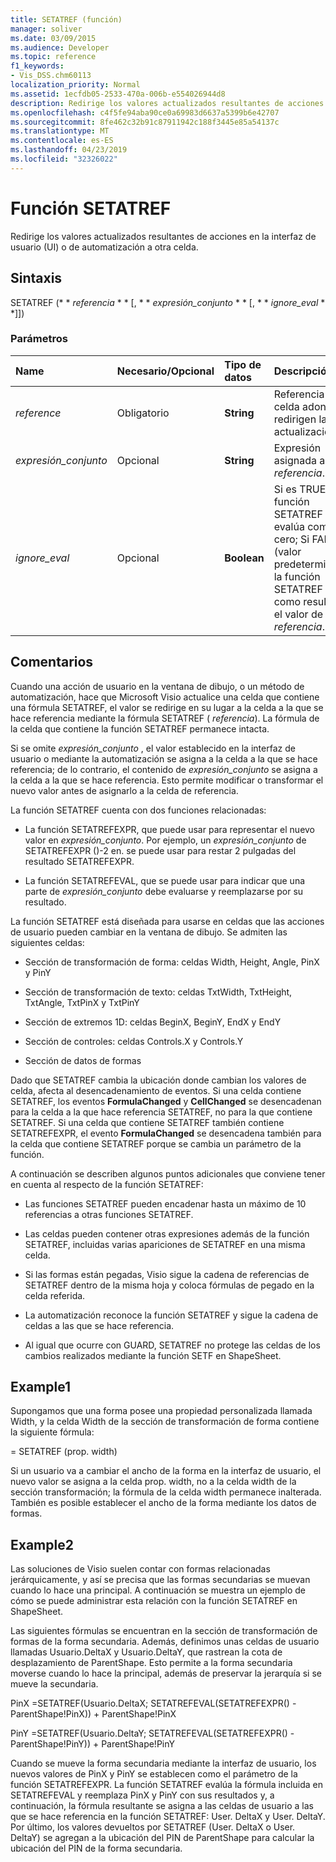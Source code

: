 ```yaml
---
title: SETATREF (función)
manager: soliver
ms.date: 03/09/2015
ms.audience: Developer
ms.topic: reference
f1_keywords:
- Vis_DSS.chm60113
localization_priority: Normal
ms.assetid: 1ecfdb05-2533-470a-006b-e554026944d8
description: Redirige los valores actualizados resultantes de acciones en la interfaz de usuario (UI) o de automatización a otra celda.
ms.openlocfilehash: c4f5fe94aba90ce0a69983d6637a5399b6e42707
ms.sourcegitcommit: 8fe462c32b91c87911942c188f3445e85a54137c
ms.translationtype: MT
ms.contentlocale: es-ES
ms.lasthandoff: 04/23/2019
ms.locfileid: "32326022"
---
```

# <a name="setatref-function"></a>Función SETATREF

Redirige los valores actualizados resultantes de acciones en la interfaz de usuario (UI) o de automatización a otra celda. 
  
## <a name="syntax"></a>Sintaxis

SETATREF (* * *referencia* * * [, * * *expresión_conjunto* * * [, * * *ignore_eval* * *]]) 
  
### <a name="parameters"></a>Parámetros

|**Name**|**Necesario/Opcional**|**Tipo de datos**|**Descripción**|
|:-----|:-----|:-----|:-----|
| _reference_ <br/> |Obligatorio  <br/> |**String** <br/> |Referencia a la celda adonde se redirigen las actualizaciones.  <br/> |
| _expresión_conjunto_ <br/> |Opcional  <br/> |**String** <br/> |Expresión asignada a _referencia_.  <br/> |
| _ignore_eval_ <br/> |Opcional  <br/> |**Boolean** <br/> |Si es TRUE, la función SETATREF evalúa como (0) cero; Si FALSE (valor predeterminado), la función SETATREF da como resultado el valor de _referencia_.  <br/> |
   
## <a name="remarks"></a>Comentarios

Cuando una acción de usuario en la ventana de dibujo, o un método de automatización, hace que Microsoft Visio actualice una celda que contiene una fórmula SETATREF, el valor se redirige en su lugar a la celda a la que se hace referencia mediante la fórmula SETATREF ( _referencia_). La fórmula de la celda que contiene la función SETATREF permanece intacta.
  
Si se omite _expresión_conjunto_ , el valor establecido en la interfaz de usuario o mediante la automatización se asigna a la celda a la que se hace referencia; de lo contrario, el contenido de _expresión_conjunto_ se asigna a la celda a la que se hace referencia. Esto permite modificar o transformar el nuevo valor antes de asignarlo a la celda de referencia. 
  
La función SETATREF cuenta con dos funciones relacionadas: 
  
- La función SETATREFEXPR, que puede usar para representar el nuevo valor en _expresión_conjunto_. Por ejemplo, un _expresión_conjunto_ de SETATREFEXPR ()-2 en. se puede usar para restar 2 pulgadas del resultado SETATREFEXPR. 
    
- La función SETATREFEVAL, que se puede usar para indicar que una parte de _expresión_conjunto_ debe evaluarse y reemplazarse por su resultado. 
    
La función SETATREF está diseñada para usarse en celdas que las acciones de usuario pueden cambiar en la ventana de dibujo. Se admiten las siguientes celdas:
  
- Sección de transformación de forma: celdas Width, Height, Angle, PinX y PinY
    
- Sección de transformación de texto: celdas TxtWidth, TxtHeight, TxtAngle, TxtPinX y TxtPinY
    
- Sección de extremos 1D: celdas BeginX, BeginY, EndX y EndY
    
- Sección de controles: celdas Controls.X y Controls.Y
    
- Sección de datos de formas
    
Dado que SETATREF cambia la ubicación donde cambian los valores de celda, afecta al desencadenamiento de eventos. Si una celda contiene SETATREF, los eventos **FormulaChanged** y **CellChanged** se desencadenan para la celda a la que hace referencia SETATREF, no para la que contiene SETATREF. Si una celda que contiene SETATREF también contiene SETATREFEXPR, el evento **FormulaChanged** se desencadena también para la celda que contiene SETATREF porque se cambia un parámetro de la función. 
  
A continuación se describen algunos puntos adicionales que conviene tener en cuenta al respecto de la función SETATREF:
  
- Las funciones SETATREF pueden encadenar hasta un máximo de 10 referencias a otras funciones SETATREF. 
    
- Las celdas pueden contener otras expresiones además de la función SETATREF, incluidas varias apariciones de SETATREF en una misma celda.
    
- Si las formas están pegadas, Visio sigue la cadena de referencias de SETATREF dentro de la misma hoja y coloca fórmulas de pegado en la celda referida. 
    
- La automatización reconoce la función SETATREF y sigue la cadena de celdas a las que se hace referencia. 
    
- Al igual que ocurre con GUARD, SETATREF no protege las celdas de los cambios realizados mediante la función SETF en ShapeSheet.
    
## <a name="example1"></a>Example1

Supongamos que una forma posee una propiedad personalizada llamada Width, y la celda Width de la sección de transformación de forma contiene la siguiente fórmula:
  
= SETATREF (prop. width)
  
Si un usuario va a cambiar el ancho de la forma en la interfaz de usuario, el nuevo valor se asigna a la celda prop. width, no a la celda width de la sección transformación; la fórmula de la celda width permanece inalterada. También es posible establecer el ancho de la forma mediante los datos de formas.
  
## <a name="example2"></a>Example2

Las soluciones de Visio suelen contar con formas relacionadas jerárquicamente, y así se precisa que las formas secundarias se muevan cuando lo hace una principal. A continuación se muestra un ejemplo de cómo se puede administrar esta relación con la función SETATREF en ShapeSheet. 
  
Las siguientes fórmulas se encuentran en la sección de transformación de formas de la forma secundaria. Además, definimos unas celdas de usuario llamadas Usuario.DeltaX y Usuario.DeltaY, que rastrean la cota de desplazamiento de ParentShape. Esto permite a la forma secundaria moverse cuando lo hace la principal, además de preservar la jerarquía si se mueve la secundaria.
  
PinX =SETATREF(Usuario.DeltaX; SETATREFEVAL(SETATREFEXPR() - ParentShape!PinX)) + ParentShape!PinX
  
PinY =SETATREF(Usuario.DeltaY; SETATREFEVAL(SETATREFEXPR() - ParentShape!PinY)) + ParentShape!PinY
  
Cuando se mueve la forma secundaria mediante la interfaz de usuario, los nuevos valores de PinX y PinY se establecen como el parámetro de la función SETATREFEXPR. La función SETATREF evalúa la fórmula incluida en SETATREFEVAL y reemplaza PinX y PinY con sus resultados y, a continuación, la fórmula resultante se asigna a las celdas de usuario a las que se hace referencia en la función SETATREF: User. DeltaX y User. DeltaY. Por último, los valores devueltos por SETATREF (User. DeltaX o User. DeltaY) se agregan a la ubicación del PIN de ParentShape para calcular la ubicación del PIN de la forma secundaria.
  

